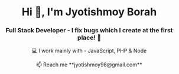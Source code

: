 <h1 align="center">Hi 👋, I'm Jyotishmoy Borah</h1>
<h3 align="center">Full Stack Developer - I fix bugs which I create at the first place! 😬</h3>

<p align="center">💻 I work mainly with - JavaScript, PHP & Node</p>

<p align="center">📫 Reach me **jyotishmoy98@gmail.com**</p>
